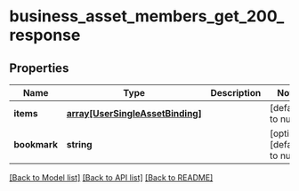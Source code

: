 # business_asset_members_get_200_response

## Properties
Name | Type | Description | Notes
------------ | ------------- | ------------- | -------------
**items** | [**array[UserSingleAssetBinding]**](UserSingleAssetBinding.md) |  | [default to null]
**bookmark** | **string** |  | [optional] [default to null]

[[Back to Model list]](../README.md#documentation-for-models) [[Back to API list]](../README.md#documentation-for-api-endpoints) [[Back to README]](../README.md)


